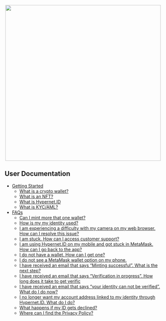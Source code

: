 <p align="center">
  <img src="https://hypernet.id/wp-content/uploads/2021/11/hypernet-id-logo-01-1024x251.png" width="500">
</p>

## User Documentation

* [Getting Started](/packages/user-docs/getting-started/README.md)
  * [What is a crypto wallet?](/packages/user-docs/getting-started/what-is-a-crypto-wallet.md)
  * [What is an NFT?](/packages/user-docs/getting-started/what-is-an-nft.md)
  * [What is Hypernet.ID](/packages/user-docs/getting-started/what-is-hypernet.id.md)
  * [What is KYC/AML?](/packages/user-docs/getting-started/what-is-kyc-aml.md)
* [FAQs](/packages/user-docs/faqs/README.md)
  * [Can I mint more that one wallet?](/packages/user-docs/faqs/can-i-mint-more-that-one-wallet.md)
  * [How is my my identity used?](/packages/user-docs/faqs/how-is-my-my-identity-used.md)
  * [I am experiencing a difficulty with my camera on my web browser. How can I resolve this issue?](/packages/user-docs/faqs/i-am-experiencing-a-difficulty-with-my-camera-on-my-web-browser.-how-can-i-resolve-this-issue.md)
  * [I am stuck. How can I access customer support?](/packages/user-docs/faqs/i-am-stuck.-how-can-i-access-customer-support.md)
  * [I am using Hypernet.ID on my mobile and got stuck in MetaMask. How can I go back to the app?](/packages/user-docs/faqs/i-am-using-hypernet.id-on-my-mobile-and-got-stuck-in-metamask.-how-can-i-go-back-to-the-app.md)
  * [I do not have a wallet. How can I get one?](/packages/user-docs/faqs/i-do-not-have-a-wallet.-how-can-i-get-one.md)
  * [I do not see a MetaMask wallet option on my phone.](/packages/user-docs/faqs/i-do-not-see-a-metamask-wallet-option-on-my-phone..md)
  * [I have received an email that says “Minting successful”. What is the next step?](/packages/user-docs/faqs/i-have-received-an-email-that-says-minting-successful-.-what-is-the-next-step.md)
  * [I have received an email that says “Verification in progress”. How long does it take to get verific](/packages/user-docs/faqs/i-have-received-an-email-that-says-verification-in-progress-.-how-long-does-it-take-to-get-verific.md)
  * [I have received an email that says “your identity can not be verified”. What do I do now?](/packages/user-docs/faqs/i-have-received-an-email-that-says-your-identity-can-not-be-verified-.-what-do-i-do-now.md)
  * [I no longer want my account address linked to my identity through Hypernet.ID. What do I do?](/packages/user-docs/faqs/i-no-longer-want-my-account-address-linked-to-my-identity-through-hypernet.id.-what-do-i-do.md)
  * [What happens if my ID gets declined?](/packages/user-docs/faqs/what-happens-if-my-id-gets-declined.md)
  * [Where can I find the Privacy Policy?](/packages/user-docs/faqs/where-can-i-find-the-privacy-policy.md)
